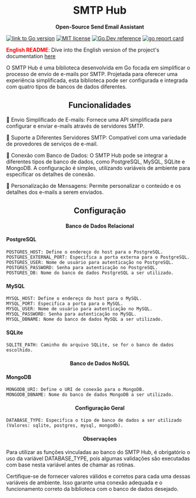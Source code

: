 <h1 align="center"> SMTP Hub </h1>

<p align="center"> <strong>Open-Source Send Email Assistant</strong> </p>

[![link to Go version](https://img.shields.io/github/go-mod/go-version/fonteeboa/go-smtp-hub)](https://img.shields.io/github/go-mod/go-version/fonteeboa/go-smtp-hub)
[![MIT license](https://img.shields.io/badge/license-MIT-brightgreen.svg)](https://opensource.org/licenses/MIT)
[![Go.Dev reference](https://img.shields.io/badge/go.dev-reference-blue?logo=go&logoColor=white)](https://pkg.go.dev/github.com/fonteeboa/go-smtp-hub)
[![go report card](https://goreportcard.com/badge/github.com/fonteeboa/go-smtp-hub "go report card")](https://goreportcard.com/report/github.com/fonteeboa/go-smtp-hub)

<span style="color:red;">**English README**</span>: Dive into the English version of the project's documentation [here](https://github.com/fonteeboa/go-smtp-hub/blob/master/README_en_us.md)

O SMTP Hub é uma biblioteca desenvolvida em Go focada em simplificar o processo de envio de e-mails por SMTP. Projetada para oferecer uma experiência simplificada, esta biblioteca pode ser configurada e integrada com quatro tipos de bancos de dados diferentes.

<h2 align="center"> <strong>Funcionalidades</strong> </h2>

🔹 Envio Simplificado de E-mails: Fornece uma API simplificada para configurar e enviar e-mails através de servidores SMTP.

🔹 Suporte a Diferentes Servidores SMTP: Compatível com uma variedade de provedores de serviços de e-mail.

🔹 Conexão com Banco de Dados: O SMTP Hub pode se integrar a diferentes tipos de banco de dados, como PostgreSQL, MySQL, SQLite e MongoDB. A configuração é simples, utilizando variáveis de ambiente para especificar os detalhes de conexão.

🔹 Personalização de Mensagens: Permite personalizar o conteúdo e os detalhes dos e-mails a serem enviados.

<h2 align="center"> <strong>Configuração</strong> </h2>

<h4 align="center"> <strong>Banco de Dados Relacional</strong> </h4>

#### PostgreSQL
```
POSTGRES_HOST: Define o endereço do host para o PostgreSQL.
POSTGRES_EXTERNAL_PORT: Especifica a porta externa para o PostgreSQL.
POSTGRES_USER: Nome de usuário para autenticação no PostgreSQL.
POSTGRES_PASSWORD: Senha para autenticação no PostgreSQL.
POSTGRES_DB: Nome do banco de dados PostgreSQL a ser utilizado.
```
#### MySQL
```
MYSQL_HOST: Define o endereço do host para o MySQL.
MYSQL_PORT: Especifica a porta para o MySQL.
MYSQL_USER: Nome de usuário para autenticação no MySQL.
MYSQL_PASSWORD: Senha para autenticação no MySQL.
MYSQL_DBNAME: Nome do banco de dados MySQL a ser utilizado.
```
#### SQLite
```
SQLITE_PATH: Caminho do arquivo SQLite, se for o banco de dados escolhido.
```

<h4 align="center"> <strong>Banco de Dados NoSQL</strong> </h4>

#### MongoDB
```
MONGODB_URI: Define o URI de conexão para o MongoDB.
MONGODB_DBNAME: Nome do banco de dados MongoDB a ser utilizado.
```

<h4 align="center"> <strong>Configuração Geral</strong> </h4>

```
DATABASE_TYPE: Especifica o tipo de banco de dados a ser utilizado (Valores: sqlite, postgres, mysql, mongodb).
```

<h4 align="center"> <strong>Observações</strong> </h4>

Para utilizar as funções vinculadas ao banco do SMTP Hub, é obrigatório o uso da variável DATABASE_TYPE, pois algumas validações são executadas com base nesta variável antes de chamar as rotinas.

Certifique-se de fornecer valores válidos e corretos para cada uma dessas variáveis de ambiente. Isso garante uma conexão adequada e o funcionamento correto da biblioteca com o banco de dados desejado.
